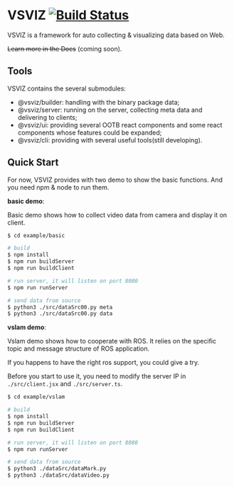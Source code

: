 # VSVIZ [![Build Status](https://travis-ci.org/purpose233/vsviz.svg?branch=master)](https://travis-ci.org/purpose233/vsviz)
VSVIZ is a framework for auto collecting & visualizing data based on Web.

~~Learn more in the Docs~~ (coming soon).

## Tools
VSVIZ contains the several submodules:
 - @vsviz/builder: handling with the binary package data;
 - @vsviz/server: running on the server, collecting meta data and delivering to clients;
 - @vsviz/ui: providing several OOTB react components and some react components whose features could be expanded;
 - @vsviz/cli: providing with several useful tools(still developing).

## Quick Start
For now, VSVIZ provides with two demo to show the basic functions.
And you need npm & node to run them.

**basic demo**: 

Basic demo shows how to collect video data from camera and display it on client.

```bash
$ cd example/basic

# build
$ npm install
$ npm run buildServer
$ npm run buildClient

# run server, it will listen on port 8080
$ npm run runServer

# send data from source
$ python3 ./src/dataSrc00.py meta
$ python3 ./src/dataSrc00.py data
```

**vslam demo**:

Vslam demo shows how to cooperate with ROS. 
It relies on the specific topic and message structure of ROS application. 

If you happens to have the right ros support, you could give a try.

Before you start to use it, you need to modify the server IP in `./src/client.jsx` and `./src/server.ts`.

```bash
$ cd example/vslam

# build
$ npm install
$ npm run buildServer
$ npm run buildClient

# run server, it will listen on port 8080
$ npm run runServer

# send data from source
$ python3 ./dataSrc/dataMark.py
$ python3 ./dataSrc/dataVideo.py
```
